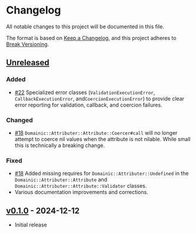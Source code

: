 # Changelog

All notable changes to this project will be documented in this file.

The format is based on [Keep a Changelog], and this project adheres to [Break Versioning].

## [Unreleased]

### Added

* [#22](https://github.com/domainic/domainic/pull/22) Specialized error classes (`ValidationExecutionError`,
  `CallbackExecutionError`, and`CoercionExecutionError`) to provide clear error reporting for validation, callback,
  and coercion failures.

### Changed

* [#18](https://github.com/domainic/domainic/pull/18) `Domainic::Attributer::Attribute::Coercer#call` will no longer
  attempt to coerce nil values when the attribute is not nilable. While small this is technically a breaking change.

### Fixed

* [#18](https://github.com/domainic/domainic/pull/18) Added missing requires for `Domainic::Attributer::Undefined` in
  the `Domainic::Attributer::Attribute` and `Domainic::Attributer::Attribute::Validator` classes.
* Various documentation improvements and corrections.

## [v0.1.0] - 2024-12-12

* Initial release

[Keep a Changelog]: https://keepachangelog.com/en/1.0.0/
[Break Versioning]: https://www.taoensso.com/break-versioning

<!-- versions -->

[Unreleased]: https://github.com/domainic/domainic/compare/domainic-attributer-v0.1.0...HEAD
[v0.1.0]: https://github.com/domainic/domainic/compare/53f3e992ab0e3f0092fd842c4cf89c22e41afa8a...domainic-attributer-v0.1.0
